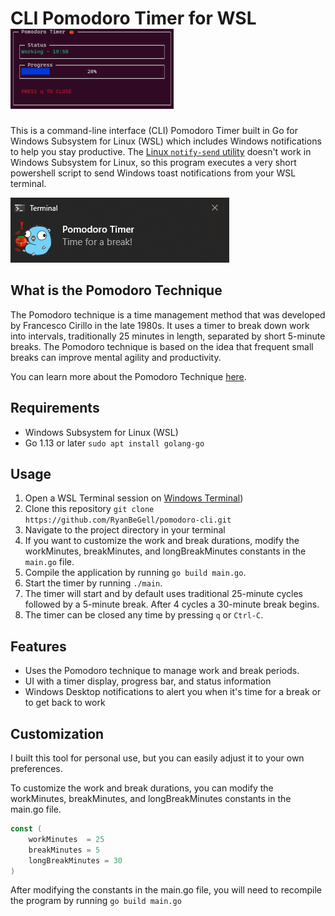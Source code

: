 # CLI Pomodoro Timer for WSL  ![Demo Photo](images/CLI_Capture.png)

This is a command-line interface (CLI) Pomodoro Timer built in Go for Windows Subsystem for Linux (WSL) which includes Windows notifications to help you stay productive. The [Linux `notify-send` utility](https://ss64.com/bash/notify-send.html) doesn't work in Windows Subsystem for Linux, so this program executes a very short powershell script to send Windows toast notifications from your WSL terminal.

![Windows Notification Example](images/WindowsNotification.png)
## What is the Pomodoro Technique 
The Pomodoro technique is a time management method that was developed by Francesco Cirillo in the late 1980s. It uses a timer to break down work into intervals, traditionally 25 minutes in length, separated by short 5-minute breaks. The Pomodoro technique is based on the idea that frequent small breaks can improve mental agility and productivity.

You can learn more about the Pomodoro Technique [here](https://francescocirillo.com/pages/pomodoro-technique).

## Requirements

* Windows Subsystem for Linux  (WSL)
* Go 1.13 or later `sudo apt install golang-go`

## Usage

1. Open a WSL Terminal session on [Windows Terminal](https://apps.microsoft.com/store/detail/windows-terminal/9N0DX20HK701))
2. Clone this repository `git clone https://github.com/RyanBeGell/pomodoro-cli.git`
3. Navigate to the project directory in your terminal
4. If you want to customize the work and break durations, modify the workMinutes, breakMinutes, and longBreakMinutes constants in the `main.go` file.
5. Compile the application by running `go build main.go`.
6. Start the timer by running `./main`.
7. The timer will start and  by default uses traditional 25-minute cycles followed by a 5-minute break. After 4 cycles a 30-minute break begins.
8. The timer can be closed any time by pressing `q` or `Ctrl-C`.

## Features

* Uses the Pomodoro technique to manage work and break periods.
* UI with a timer display, progress bar, and status information
* Windows Desktop notifications to alert you when it's time for a break or to get back to work

## Customization
I built this tool for personal use, but you can easily adjust it to your own preferences. 

To customize the work and break durations, you can modify the workMinutes, breakMinutes, and longBreakMinutes constants in the main.go file.

```go 
const (
    workMinutes  = 25
    breakMinutes = 5
    longBreakMinutes = 30
)
```
After modifying the constants in the main.go file, you will need to recompile the program by running  `go build main.go`

